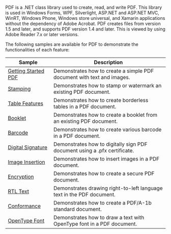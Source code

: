 PDF is a .NET class library used to create, read, and write PDF. This library is used in Windows Forms, WPF, Silverlight, ASP.NET and ASP.NET MVC, WinRT, Windows Phone, Windows store universal, and Xamarin applications without the dependency of Adobe Acrobat. PDF creates files from version 1.5 and later, and supports PDF version 1.4 and later. This is viewed by using Adobe Reader 7.x or later versions.

The following samples are available for PDF to demonstrate the functionalities of each feature:

| Sample | Description |
| ------ | ----------- |
| [Getting Started PDF](GettingStartedPDF.cs) | Demonstrates how to create a simple PDF document with text and images. |
| [Stamping](Stamping.cs) | Demonstrates how to stamp or watermark an existing PDF document. |
| [Table Features](TableFeatures.cs) | Demonstrates how to create borderless tables in a PDF document. |
| [Booklet](Booklet.cs) | Demonstrates how to create a booklet from an existing PDF document. |
| [Barcode](Barcode.cs) | Demonstrates how to create various barcode in a PDF document. |
| [Digital Signature](DigitalSiganture.cs) | Demonstrates how to digitally sign PDF document using a .pfx certificate. |
| [Image Insertion](mageInsertion.cs) | Demonstrates how to insert images in a PDF document. |
| [Encryption](Encryption.cs) | Demonstrates how to create a secure PDF document. |
| [RTL Text](RTLSupport.cs) | Demonstrates drawing right-to-left language text in the PDF document. |
| [Conformance](Conformance.cs) | Demonstrates how to create a PDF/A-1b standard document. |
| [OpenType Font](OpenTypeFont.cs) | Demonstrates how to draw a text with OpenType font in a PDF document. |